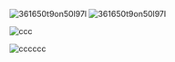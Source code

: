 

![361650t9on50l97l](https://dividers.crd.co/assets/images/gallery09/2b70cf27.gif?v=05d33f91) ![361650t9on50l97l](https://dividers.crd.co/assets/images/gallery09/2b70cf27.gif?v=05d33f91)



![ccc](https://i.redd.it/0n4q2vd8g8ja1.jpg)

![cccccc](https://dividers.crd.co/assets/images/gallery04/937bcf07.gif?v=05d33f91)

















